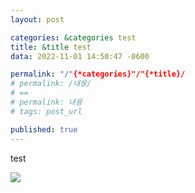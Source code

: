 ```yaml
---
layout: post

categories: &categories test
title: &title test
data: 2022-11-01 14:50:47 -0600

permalink: "/"{*categories}"/"{*title}/
# permalink: /내용/
# == 
# permalink: 내용 
# tags: post_url 

published: true
---
```


test

![](../images/jekyll-logo.png)
